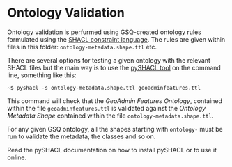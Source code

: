 # Ontology Validation

Ontology validation is perfurmed using GSQ-created ontology rules formulated using the [SHACL constraint language](https://www.w3.org/TR/shacl/). The rules are given within files in this folder: `ontology-metadata.shape.ttl` etc.

There are several options for testing a given ontology with the relevant SHACL files but the main way is to use the [pySHACL tool](https://github.com/RDFLib/pySHACL) on the command line, something like this:

```
~$ pyshacl -s ontology-metadata.shape.ttl geoadminfeatures.ttl
```
This command will check that the *GeoAdmin Features Ontology*, contained within the file `geoadminfeatures.ttl` is validated against the *Ontology Metadata Shape* contained within the file `ontology-metadata.shape.ttl`.

For any given GSQ ontology, all the shapes starting with `ontology-` must be run to validate the metadata, the classes and so on.

Read the pySHACL documentation on how to install pySHACL or to use it online.

